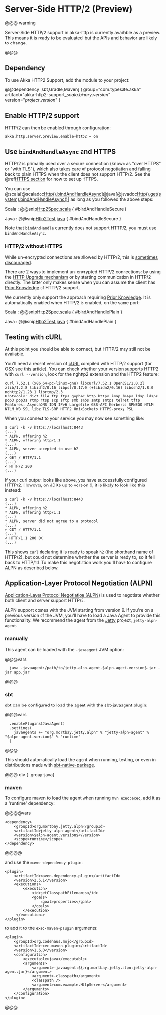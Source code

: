 # Server-Side HTTP/2 (Preview)

@@@ warning

Server-Side HTTP/2 support in akka-http is currently available as a preview.
This means it is ready to be evaluated, but the APIs and behavior are likely to change.

@@@

## Dependency

To use Akka HTTP2 Support, add the module to your project:

@@dependency [sbt,Gradle,Maven] {
  group="com.typesafe.akka"
  artifact="akka-http2-support_$scala.binary.version$"
  version="$project.version$"
}

## Enable HTTP/2 support

HTTP/2 can then be enabled through configuration:

```
akka.http.server.preview.enable-http2 = on
```

## Use `bindAndHandleAsync` and HTTPS

HTTP/2 is primarily used over a secure connection (known as "over HTTPS" or "with TLS"), which also takes care of protocol negotiation and falling back to plain HTTPS when the client does not support HTTP/2.
See the @ref[HTTPS section](server-https-support.md) for how to set up HTTPS.

You can use @scala[@scaladoc[Http().bindAndHandleAsync](akka.http.scaladsl.HttpExt)]@java[@javadoc[Http().get(system).bindAndHandleAsync()](akka.http.javadsl.HttpExt)] as long as you followed the above steps:

Scala
:   @@snip[Http2Spec.scala]($test$/scala/docs/http/scaladsl/Http2Spec.scala) { #bindAndHandleSecure }

Java
:   @@snip[Http2Test.java]($test$/java/docs/http/javadsl/Http2Test.java) { #bindAndHandleSecure }

Note that `bindAndHandle` currently does not support HTTP/2, you must use `bindAndHandleAsync`.

### HTTP/2 without HTTPS

While un-encrypted connections are allowed by HTTP/2, this is [sometimes discouraged](https://http2.github.io/faq/#does-http2-require-encryption).

There are 2 ways to implement un-encrypted HTTP/2 connections: by using the
[HTTP Upgrade mechanism](https://httpwg.org/specs/rfc7540.html#discover-http) or by starting communication in HTTP/2 directly.
The latter only makes sense when you can assume the client has [Prior Knowledge](https://httpwg.org/specs/rfc7540.html#known-http) of HTTP/2 support.

We currently only support the approach requiring [Prior Knowledge](https://httpwg.org/specs/rfc7540.html#known-http). It is automatically enabled when HTTP/2 is enabled, on the same port:

Scala
:   @@snip[Http2Spec.scala]($test$/scala/docs/http/scaladsl/Http2Spec.scala) { #bindAndHandlePlain }

Java
:   @@snip[Http2Test.java]($test$/java/docs/http/javadsl/Http2Test.java) { #bindAndHandlePlain }

## Testing with cURL

At this point you should be able to connect, but HTTP/2 may still not be available.

You'll need a recent version of [cURL](https://curl.haxx.se/) compiled with HTTP/2 support (for OSX see [this article](https://simonecarletti.com/blog/2016/01/http2-curl-macosx/)). You can check whether your version supports HTTP2 with `curl --version`, look for the nghttp2 extension and the HTTP2 feature:

```
curl 7.52.1 (x86_64-pc-linux-gnu) libcurl/7.52.1 OpenSSL/1.0.2l zlib/1.2.8 libidn2/0.16 libpsl/0.17.0 (+libidn2/0.16) libssh2/1.8.0 nghttp2/1.23.1 librtmp/2.3
Protocols: dict file ftp ftps gopher http https imap imaps ldap ldaps pop3 pop3s rtmp rtsp scp sftp smb smbs smtp smtps telnet tftp
Features: AsynchDNS IDN IPv6 Largefile GSS-API Kerberos SPNEGO NTLM NTLM_WB SSL libz TLS-SRP HTTP2 UnixSockets HTTPS-proxy PSL
```

When you connect to your service you may now see something like:

```
$ curl -k -v https://localhost:8443
(...)
* ALPN, offering h2
* ALPN, offering http/1.1
(...)
* ALPN, server accepted to use h2
(...)
> GET / HTTP/1.1
(...)
< HTTP/2 200
(...)
```

If your curl output looks like above, you have successfully configured HTTP/2. However, on JDKs up to version 9, it is likely to look like this instead:

```
$ curl -k -v https://localhost:8443
(...)
* ALPN, offering h2
* ALPN, offering http/1.1
(...)
* ALPN, server did not agree to a protocol
(...)
> GET / HTTP/1.1
(...)
< HTTP/1.1 200 OK
(...)
```

This shows `curl` declaring it is ready to speak `h2` (the shorthand name of HTTP/2), but could not determine whether the server is ready to, so it fell back to HTTP/1.1. To make this negotiation work you'll have to configure ALPN as described below.

## Application-Layer Protocol Negotiation (ALPN)

[Application-Layer Protocol Negotiation (ALPN)](https://en.wikipedia.org/wiki/Application-Layer_Protocol_Negotiation) is used to negotiate whether both client and server support HTTP/2.

ALPN support comes with the JVM starting from version 9. If you're on a previous version of the JVM, you'll have to load a Java Agent to provide this functionality. We recommend the agent from the [Jetty](http://www.eclipse.org/jetty/) project, `jetty-alpn-agent`.

### manually

This agent can be loaded with the `-javaagent` JVM option:

@@@vars
```
  java -javaagent:/path/to/jetty-alpn-agent-$alpn-agent.version$.jar -jar app.jar
```
@@@

### sbt

sbt can be configured to load the agent with the [sbt-javaagent plugin](https://github.com/sbt/sbt-javaagent):

@@@vars
```
  .enablePlugins(JavaAgent)
  .settings(
    javaAgents += "org.mortbay.jetty.alpn" % "jetty-alpn-agent" % "$alpn-agent.version$" % "runtime"
  )
```
@@@

This should automatically load the agent when running, testing, or even in distributions made with [sbt-native-package](https://github.com/sbt/sbt-native-packager).

@@@ div { .group-java}

### maven

To configure maven to load the agent when running `mvn exec:exec`, add it as a 'runtime' dependency:

@@@@vars
```
<dependency>
    <groupId>org.mortbay.jetty.alpn</groupId>
    <artifactId>jetty-alpn-agent</artifactId>
    <version>$alpn-agent.version$</version>
    <scope>runtime</scope>
</dependency>
```
@@@@

and use the `maven-dependency-plugin`:

```
<plugin>
    <artifactId>maven-dependency-plugin</artifactId>
    <version>2.5.1</version>
    <executions>
        <execution>
            <id>getClasspathFilenames</id>
            <goals>
                <goal>properties</goal>
            </goals>
        </execution>
     </executions>
</plugin>
```

to add it to the `exec-maven-plugin` arguments:

```
<plugin>
    <groupId>org.codehaus.mojo</groupId>
    <artifactId>exec-maven-plugin</artifactId>
    <version>1.6.0</version>
    <configuration>
        <executable>java</executable>
        <arguments>
            <argument>-javaagent:${org.mortbay.jetty.alpn:jetty-alpn-agent:jar}</argument>
            <argument>-classpath</argument>
            <classpath />
            <argument>com.example.HttpServer</argument>
        </arguments>
    </configuration>
</plugin>
```

@@@
